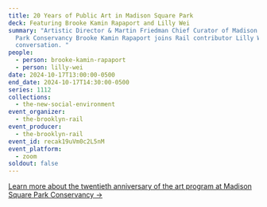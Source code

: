 ```yaml
---
title: 20 Years of Public Art in Madison Square Park
deck: Featuring Brooke Kamin Rapaport and Lilly Wei
summary: "Artistic Director & Martin Friedman Chief Curator of Madison Square
  Park Conservancy Brooke Kamin Rapaport joins Rail contributor Lilly Wei for a
  conversation. "
people:
  - person: brooke-kamin-rapaport
  - person: lilly-wei
date: 2024-10-17T13:00:00-0500
end_date: 2024-10-17T14:30:00-0500
series: 1112
collections:
  - the-new-social-environment
event_organizer:
  - the-brooklyn-rail
event_producer:
  - the-brooklyn-rail
event_id: recak19uVm0c2L5nM
event_platform:
  - zoom
soldout: false
---
```

[L﻿earn more about the twentieth anniversary of the art program at Madison Square Park Conservancy →](https://madisonsquarepark.org/art/twentieth-anniversary-art/)